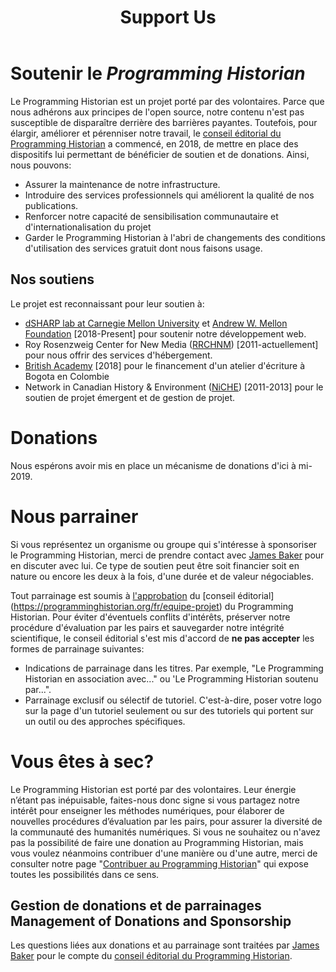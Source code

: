 ﻿---
layout: blank
title: Support Us
original: /support-us
---

# Soutenir le _Programming Historian_

Le Programming Historian est un projet porté par des volontaires. Parce que nous adhérons aux principes de l'open source, notre contenu n'est pas susceptible de disparaître derrière des barrières payantes. Toutefois, pour élargir, améliorer et pérenniser notre travail, le [conseil éditorial du Programming Historian](https://programminghistorian.org/fr/equipe-projet) a commencé, en 2018, de mettre en place des dispositifs lui permettant de bénéficier de soutien et de donations. Ainsi, nous pouvons: 

- Assurer la maintenance de notre infrastructure. 
- Introduire des services professionnels qui améliorent la qualité de nos publications. 
- Renforcer notre capacité de sensibilisation communautaire et d'internationalisation du projet
- Garder le Programming Historian à l'abri de changements des conditions d'utilisation des services gratuit dont nous faisons usage. 

## Nos soutiens

Le projet est reconnaissant pour leur soutien à: 

- [dSHARP lab at Carnegie Mellon University](http://dsharp.library.cmu.edu/) et [Andrew W. Mellon Foundation](https://mellon.org/) [2018-Present] pour soutenir notre développement web. 
- Roy Rosenzweig Center for New Media ([RRCHNM](http://chnm.gmu.edu/)) [2011-actuellement] pour nous offrir des services d'hébergement. 
- [British Academy](https://www.britac.ac.uk/) [2018] pour le financement d'un atelier d'écriture à Bogota en Colombie
- Network in Canadian History & Environment ([NiCHE](http://niche-canada.org/)) [2011-2013] pour le soutien de projet émergent et de gestion de projet.

# Donations

Nous espérons avoir mis en place un mécanisme de donations d'ici à mi-2019.

# Nous parrainer
Si vous représentez un organisme ou groupe qui s'intéresse à sponsoriser le Programming Historian, merci de prendre contact avec  [James Baker](https://github.com/drjwbaker) pour en discuter avec lui. Ce type de soutien peut être soit financier soit en nature ou encore les deux à la fois, d'une durée et de valeur négociables. 

Tout parrainage est soumis à [l'approbation](https://github.com/programminghistorian/jekyll/wiki/Programming-Historian-Governance) du [conseil éditorial] (https://programminghistorian.org/fr/equipe-projet) du Programming Historian. Pour éviter d'éventuels conflits d'intérêts, préserver notre procédure d'évaluation par les pairs et sauvegarder notre intégrité scientifique, le conseil éditorial s'est mis d'accord de **ne pas accepter** les formes de parrainage suivantes: 
 
- Indications de parrainage dans les titres. Par exemple, "Le Programming Historian en association avec..." ou 'Le Programming Historian soutenu par...". 
- Parrainage exclusif ou sélectif de tutoriel. C'est-à-dire, poser votre logo sur la page d'un tutoriel seulement ou sur des tutoriels qui portent sur un outil ou des approches spécifiques. 

# Vous êtes à sec? 

Le Programming Historian est porté par des volontaires. Leur énergie n’étant pas inépuisable, faites-nous donc signe si vous partagez notre intérêt pour enseigner les méthodes numériques, pour élaborer de nouvelles procédures d’évaluation par les pairs, pour assurer la diversité de la communauté des humanités numériques. Si vous ne souhaitez ou n'avez pas la possibilité de faire une donation au Programming Historian, mais vous voulez néanmoins contribuer d'une manière ou d'une autre, merci de consulter notre page "[Contribuer au Programming Historian](https://programminghistorian.org/fr/contribuer)" qui expose toutes les possibilités dans ce sens. 

## Gestion de donations et de parrainages Management of Donations and Sponsorship

Les questions liées aux donations et au parrainage sont traitées par [James Baker](https://github.com/drjwbaker) pour le compte du [conseil éditorial du Programming Historian](https://programminghistorian.org/fr/equipe-projet).
